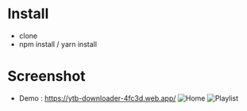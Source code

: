 # Install
- clone
- npm install / yarn install

# Screenshot
- Demo : https://ytb-downloader-4fc3d.web.app/
![Home](https://raw.githubusercontent.com/azharimm/youtube-downloader/master/home.PNG)
![Playlist](https://raw.githubusercontent.com/azharimm/youtube-downloader/master/playlist.PNG)
